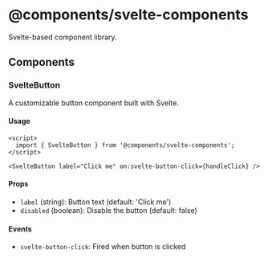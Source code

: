 # @components/svelte-components

Svelte-based component library.

## Components

### SvelteButton

A customizable button component built with Svelte.

#### Usage

```svelte
<script>
  import { SvelteButton } from '@components/svelte-components';
</script>

<SvelteButton label="Click me" on:svelte-button-click={handleClick} />
```

#### Props

- `label` (string): Button text (default: 'Click me')
- `disabled` (boolean): Disable the button (default: false)

#### Events

- `svelte-button-click`: Fired when button is clicked
